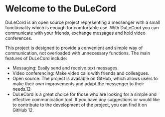 # Welcome to the DuLeCord
DuLeCord is an open source project representing a messenger with a small functionality which is enough for comfortable use.
With DuLeCord you can communicate with your friends, exchange messages and hold video conferences.

This project is designed to provide a convenient and simple way of communication, not overloaded with unnecessary functions. The main features of DuLeCord include:

- Messaging: Easily send and receive text messages.
- Video conferencing: Make video calls with friends and colleagues.
- Open source: The project is available on GitHub, which allows users to make their own improvements and adapt the messenger to their needs.12
- DuLeCord is a great choice for those who are looking for a simple and effective communication tool. If you have any suggestions or would like to contribute to the development of the project, you can find it on GitHub 12.